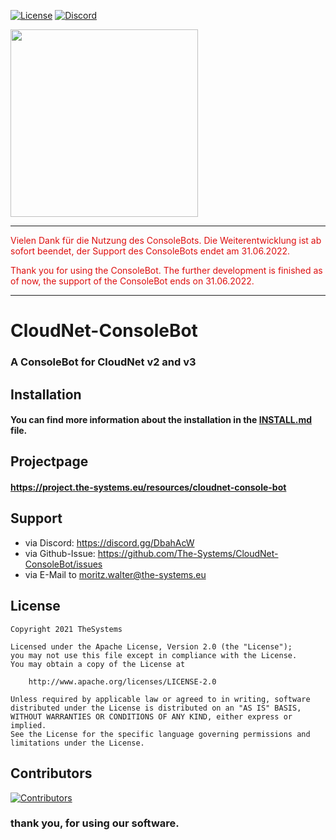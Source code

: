 [![License](https://img.shields.io/badge/License-Apache%202.0-blue.svg)](https://opensource.org/licenses/Apache-2.0)
[![Discord](https://img.shields.io/discord/340197684688453632.svg?label=&logo=discord&logoColor=ffffff&color=7389D8&labelColor=6A7EC2)](https://discord.gg/CYHuDpx)
<br>

<img src="https://cdn.the-systems.eu/icon-transparent-banner.png" width="300px" />

-----

<p style="color:#de0f0f">
    Vielen Dank für die Nutzung des ConsoleBots.
    Die Weiterentwicklung ist ab sofort beendet, der Support des ConsoleBots endet am 31.06.2022.
</p>
<p style="color:#de0f0f">
    Thank you for using the ConsoleBot.
    The further development is finished as of now, the support of the ConsoleBot ends on 31.06.2022.
</p>

-----

# <b>CloudNet-ConsoleBot</b>

### A ConsoleBot for CloudNet v2 and v3

## Installation

#### You can find more information about the installation in the [INSTALL.md](./INSTALL.md) file.

## Projectpage

#### https://project.the-systems.eu/resources/cloudnet-console-bot

## Support

- via Discord: https://discord.gg/DbahAcW
- via Github-Issue: https://github.com/The-Systems/CloudNet-ConsoleBot/issues
- via E-Mail to moritz.walter@the-systems.eu

## License

    Copyright 2021 TheSystems
    
    Licensed under the Apache License, Version 2.0 (the "License");
    you may not use this file except in compliance with the License.
    You may obtain a copy of the License at
    
        http://www.apache.org/licenses/LICENSE-2.0
    
    Unless required by applicable law or agreed to in writing, software
    distributed under the License is distributed on an "AS IS" BASIS,
    WITHOUT WARRANTIES OR CONDITIONS OF ANY KIND, either express or implied.
    See the License for the specific language governing permissions and
    limitations under the License.

## Contributors

<a href="https://github.com/The-Systems/CloudNet-ConsoleBot/graphs/contributors">
  <img src="https://contrib.rocks/image?repo=The-Systems/CloudNet-ConsoleBot" alt="Contributors"/>
</a>

<br>

### thank you, for using our software.


